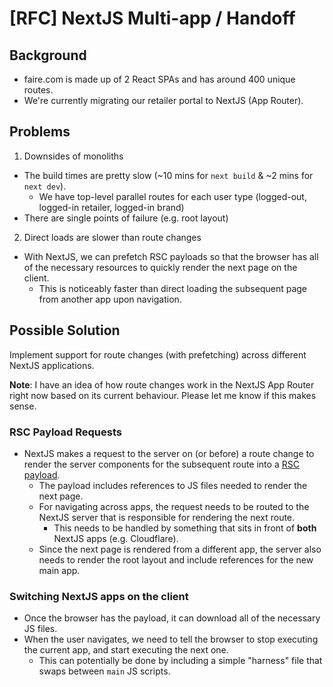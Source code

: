 # [RFC] NextJS Multi-app / Handoff

## Background

- faire.com is made up of 2 React SPAs and has around 400 unique routes.
- We're currently migrating our retailer portal to NextJS (App Router).

## Problems

1. Downsides of monoliths

- The build times are pretty slow (~10 mins for `next build` & ~2 mins for `next dev`).
  - We have top-level parallel routes for each user type (logged-out, logged-in retailer, logged-in brand)
- There are single points of failure (e.g. root layout)

2. Direct loads are slower than route changes

- With NextJS, we can prefetch RSC payloads so that the browser has all of the necessary resources to quickly render the next page on the client.
  - This is noticeably faster than direct loading the subsequent page from another app upon navigation.

## Possible Solution

Implement support for route changes (with prefetching) across different NextJS applications.

**Note**: I have an idea of how route changes work in the NextJS App Router right now based on its current behaviour. Please let me know if this makes sense.

### RSC Payload Requests

- NextJS makes a request to the server on (or before) a route change to render the server components for the subsequent route into a [RSC payload](https://nextjs.org/docs/app/building-your-application/rendering/server-components#how-are-server-components-rendered).
  - The payload includes references to JS files needed to render the next page.
  - For navigating across apps, the request needs to be routed to the NextJS server that is responsible for rendering the next route.
    - This needs to be handled by something that sits in front of **both** NextJS apps (e.g. Cloudflare).
  - Since the next page is rendered from a different app, the server also needs to render the root layout and include references for the new main app.

### Switching NextJS apps on the client

- Once the browser has the payload, it can download all of the necessary JS files.
- When the user navigates, we need to tell the browser to stop executing the current app, and start executing the next one.
  - This can potentially be done by including a simple "harness" file that swaps between `main` JS scripts.

